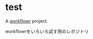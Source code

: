 # test

A [workflowr][] project.

[workflowr]: https://github.com/jdblischak/workflowr

workflowrをいろいろ試す用のレポジトリ
